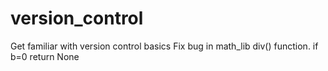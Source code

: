# version_control
Get familiar with version control basics
Fix bug in math_lib div() function. if b=0 return None
